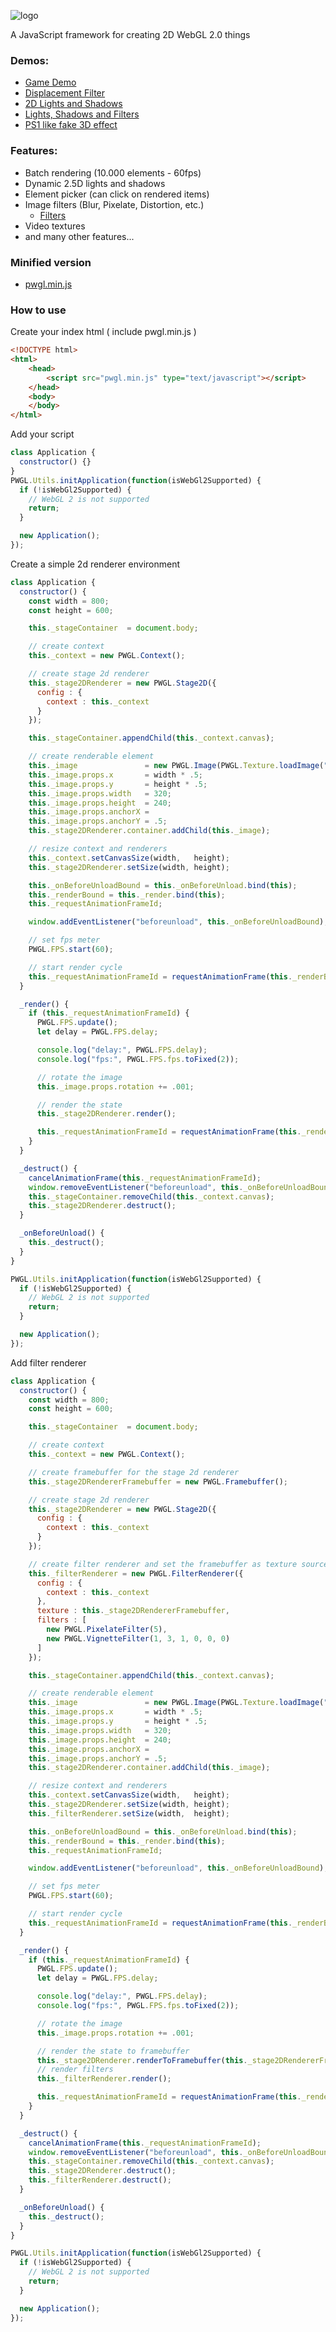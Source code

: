 ![logo](https://github.com/asjs-dev/pwgl/blob/main/docs/assets/logo.png?raw=true)

A JavaScript framework for creating 2D WebGL 2.0 things

### Demos:
- [Game Demo](https://codepen.io/iroshan/pen/rNMKbWv)
- [Displacement Filter](https://codepen.io/iroshan/pen/MWEwYww)
- [2D Lights and Shadows](https://codepen.io/iroshan/pen/zYoQgEG)
- [Lights, Shadows and Filters](https://codepen.io/iroshan/pen/NWbzLaE)
- [PS1 like fake 3D effect](https://codepen.io/iroshan/pen/VwbxdGw)

### Features:
* Batch rendering (10.000 elements - 60fps)
* Dynamic 2.5D lights and shadows
* Element picker (can click on rendered items)
* Image filters (Blur, Pixelate, Distortion, etc.)
    * [Filters](https://github.com/asjs-dev/pwgl/blob/main/src/filters)
* Video textures
* and many other features...

### Minified version
* [pwgl.min.js](https://github.com/asjs-dev/pwgl/blob/main/dist/pwgl.min.js)

### How to use

Create your index html ( include pwgl.min.js )

```html
<!DOCTYPE html>
<html>
    <head>
        <script src="pwgl.min.js" type="text/javascript"></script>
    </head>
    <body>
    </body>
</html>
```

Add your script

```javascript
class Application {
  constructor() {}
}
PWGL.Utils.initApplication(function(isWebGl2Supported) {
  if (!isWebGl2Supported) {
    // WebGL 2 is not supported
    return;
  }

  new Application();
});
```

Create a simple 2d renderer environment

```javascript
class Application {
  constructor() {
    const width = 800;
    const height = 600;

    this._stageContainer  = document.body;

    // create context
    this._context = new PWGL.Context();

    // create stage 2d renderer
    this._stage2DRenderer = new PWGL.Stage2D({
      config : {
        context : this._context
      }
    });

    this._stageContainer.appendChild(this._context.canvas);

    // create renderable element
    this._image               = new PWGL.Image(PWGL.Texture.loadImage("your/image/path/here"));
    this._image.props.x       = width * .5;
    this._image.props.y       = height * .5;
    this._image.props.width   = 320;
    this._image.props.height  = 240;
    this._image.props.anchorX =
    this._image.props.anchorY = .5;
    this._stage2DRenderer.container.addChild(this._image);

    // resize context and renderers
    this._context.setCanvasSize(width,   height);
    this._stage2DRenderer.setSize(width, height);

    this._onBeforeUnloadBound = this._onBeforeUnload.bind(this);
    this._renderBound = this._render.bind(this);
    this._requestAnimationFrameId;

    window.addEventListener("beforeunload", this._onBeforeUnloadBound);

    // set fps meter
    PWGL.FPS.start(60);

    // start render cycle
    this._requestAnimationFrameId = requestAnimationFrame(this._renderBound);
  }

  _render() {
    if (this._requestAnimationFrameId) {
      PWGL.FPS.update();
      let delay = PWGL.FPS.delay;

      console.log("delay:", PWGL.FPS.delay);
      console.log("fps:", PWGL.FPS.fps.toFixed(2));

      // rotate the image
      this._image.props.rotation += .001;

      // render the state
      this._stage2DRenderer.render();

      this._requestAnimationFrameId = requestAnimationFrame(this._renderBound);
    }
  }

  _destruct() {
    cancelAnimationFrame(this._requestAnimationFrameId);
    window.removeEventListener("beforeunload", this._onBeforeUnloadBound);
    this._stageContainer.removeChild(this._context.canvas);
    this._stage2DRenderer.destruct();
  }

  _onBeforeUnload() {
    this._destruct();
  }
}

PWGL.Utils.initApplication(function(isWebGl2Supported) {
  if (!isWebGl2Supported) {
    // WebGL 2 is not supported
    return;
  }

  new Application();
});
```

Add filter renderer

```javascript
class Application {
  constructor() {
    const width = 800;
    const height = 600;

    this._stageContainer  = document.body;

    // create context
    this._context = new PWGL.Context();

    // create framebuffer for the stage 2d renderer
    this._stage2DRendererFramebuffer = new PWGL.Framebuffer();

    // create stage 2d renderer
    this._stage2DRenderer = new PWGL.Stage2D({
      config : {
        context : this._context
      }
    });

    // create filter renderer and set the framebuffer as texture source
    this._filterRenderer = new PWGL.FilterRenderer({
      config : {
        context : this._context
      },
      texture : this._stage2DRendererFramebuffer,
      filters : [
        new PWGL.PixelateFilter(5),
        new PWGL.VignetteFilter(1, 3, 1, 0, 0, 0)
      ]
    });

    this._stageContainer.appendChild(this._context.canvas);

    // create renderable element
    this._image               = new PWGL.Image(PWGL.Texture.loadImage("your/image/path/here"));
    this._image.props.x       = width * .5;
    this._image.props.y       = height * .5;
    this._image.props.width   = 320;
    this._image.props.height  = 240;
    this._image.props.anchorX =
    this._image.props.anchorY = .5;
    this._stage2DRenderer.container.addChild(this._image);

    // resize context and renderers
    this._context.setCanvasSize(width,   height);
    this._stage2DRenderer.setSize(width, height);
    this._filterRenderer.setSize(width,  height);

    this._onBeforeUnloadBound = this._onBeforeUnload.bind(this);
    this._renderBound = this._render.bind(this);
    this._requestAnimationFrameId;

    window.addEventListener("beforeunload", this._onBeforeUnloadBound);

    // set fps meter
    PWGL.FPS.start(60);

    // start render cycle
    this._requestAnimationFrameId = requestAnimationFrame(this._renderBound);
  }

  _render() {
    if (this._requestAnimationFrameId) {
      PWGL.FPS.update();
      let delay = PWGL.FPS.delay;

      console.log("delay:", PWGL.FPS.delay);
      console.log("fps:", PWGL.FPS.fps.toFixed(2));

      // rotate the image
      this._image.props.rotation += .001;

      // render the state to framebuffer
      this._stage2DRenderer.renderToFramebuffer(this._stage2DRendererFramebuffer);
      // render filters
      this._filterRenderer.render();

      this._requestAnimationFrameId = requestAnimationFrame(this._renderBound);
    }
  }

  _destruct() {
    cancelAnimationFrame(this._requestAnimationFrameId);
    window.removeEventListener("beforeunload", this._onBeforeUnloadBound);
    this._stageContainer.removeChild(this._context.canvas);
    this._stage2DRenderer.destruct();
    this._filterRenderer.destruct();
  }

  _onBeforeUnload() {
    this._destruct();
  }
}

PWGL.Utils.initApplication(function(isWebGl2Supported) {
  if (!isWebGl2Supported) {
    // WebGL 2 is not supported
    return;
  }

  new Application();
});
```
